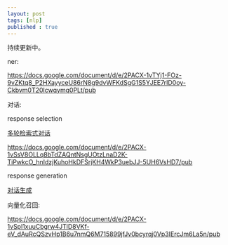 ```yaml
---
layout: post
tags: [nlp]
published : true
---
```




持续更新中。

ner:

https://docs.google.com/document/d/e/2PACX-1vTYj1-FOz-9vZKtq8_P2HXayyceU86rN8g9dvWFKdSgG1S5YJEE7rID0oy-Ckbvm0T20Icwqymq0PLt/pub


对话:

response selection

[多轮检索式对话](https://kifish.github.io/2020/03/01/%E5%A4%9A%E8%BD%AE%E6%A3%80%E7%B4%A2%E5%BC%8F%E5%AF%B9%E8%AF%9D/
)


https://docs.google.com/document/d/e/2PACX-1vSsV8OLLq8bTdZAQntNsgUOtzLnaD2K-TiPwkcO_hnIdzjKuhoHkDFSrjKH4WkP3uebJJ-5UH6VsHD7/pub


response generation

[对话生成](https://kifish.github.io/2020/07/25/%E5%AF%B9%E8%AF%9D%E7%94%9F%E6%88%90/
)

向量化召回:

https://docs.google.com/document/d/e/2PACX-1vSpl1xuuCbgrw4JTlD8VKf-eV_dAuRcQSzvHp1B6u7nmQ6M715899jfJv0bcyrqj0Vp3IErcJm6La5n/pub







